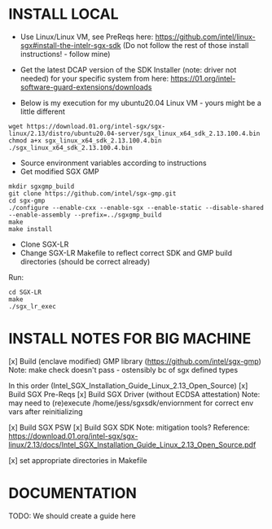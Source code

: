 # INSTALL LOCAL

- Use Linux/Linux VM, see PreReqs here:
  https://github.com/intel/linux-sgx#install-the-intelr-sgx-sdk (Do not follow
the rest of those install instructions! - follow mine)
	
- Get the latest DCAP version of the SDK Installer (note: driver not needed) for your specific system from here:
  https://01.org/intel-software-guard-extensions/downloads
- Below is my execution for my ubuntu20.04 Linux VM - yours might be a little
  different
```
wget https://download.01.org/intel-sgx/sgx-linux/2.13/distro/ubuntu20.04-server/sgx_linux_x64_sdk_2.13.100.4.bin
chmod a+x sgx_linux_x64_sdk_2.13.100.4.bin
./sgx_linux_x64_sdk_2.13.100.4.bin
```
- Source environment variables according to instructions
- Get modified SGX GMP
```
mkdir sgxgmp_build
git clone https://github.com/intel/sgx-gmp.git
cd sgx-gmp
./configure --enable-cxx --enable-sgx --enable-static --disable-shared --enable-assembly --prefix=../sgxgmp_build
make
make install
```
- Clone SGX-LR
- Change SGX-LR Makefile to reflect correct SDK and GMP build directories (should be correct already)

Run:

```
cd SGX-LR
make
./sgx_lr_exec
```




# INSTALL NOTES FOR BIG MACHINE

[x] Build (enclave modified) GMP library (https://github.com/intel/sgx-gmp)
Note: make check doesn't pass - ostensibly bc of sgx defined types

In this order (Intel_SGX_Installation_Guide_Linux_2.13_Open_Source)
[x] Build SGX Pre-Reqs
[x] Build SGX Driver (without ECDSA attestation)
Note: may need to (re)execute /home/jess/sgxsdk/enviornment for correct env vars after reinitializing

[x] Build SGX PSW
[x] Build SGX SDK 
Note: mitigation tools?
Reference: https://download.01.org/intel-sgx/sgx-linux/2.13/docs/Intel_SGX_Installation_Guide_Linux_2.13_Open_Source.pdf

[x] set appropriate directories in Makefile



# DOCUMENTATION

TODO: We should create a guide here

